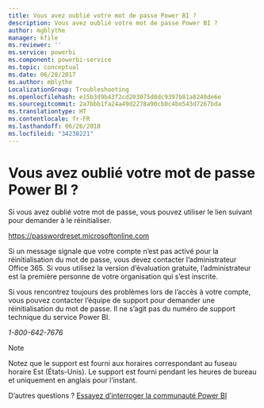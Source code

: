 ```yaml
---
title: Vous avez oublié votre mot de passe Power BI ?
description: Vous avez oublié votre mot de passe Power BI ?
author: mgblythe
manager: kfile
ms.reviewer: ''
ms.service: powerbi
ms.component: powerbi-service
ms.topic: conceptual
ms.date: 06/28/2017
ms.author: mblythe
LocalizationGroup: Troubleshooting
ms.openlocfilehash: e15b3d9b43f2cd203075d8dc9397b81a8240de6e
ms.sourcegitcommit: 2a7bbb1fa24a49d2278a90cb0c4be543d7267bda
ms.translationtype: HT
ms.contentlocale: fr-FR
ms.lasthandoff: 06/26/2018
ms.locfileid: "34238221"
---
```

# <a name="forgot-your-password-for-power-bi"></a>Vous avez oublié votre mot de passe Power BI ?
Si vous avez oublié votre mot de passe, vous pouvez utiliser le lien suivant pour demander à le réinitialiser.

<https://passwordreset.microsoftonline.com>

Si un message signale que votre compte n’est pas activé pour la réinitialisation du mot de passe, vous devez contacter l’administrateur Office 365. Si vous utilisez la version d’évaluation gratuite, l’administrateur est la première personne de votre organisation qui s’est inscrite.

Si vous rencontrez toujours des problèmes lors de l’accès à votre compte, vous pouvez contacter l’équipe de support pour demander une réinitialisation du mot de passe. Il ne s’agit pas du numéro de support technique du service Power BI.

*1-800-642-7676*

> [!NOTE]
> Notez que le support est fourni aux horaires correspondant au fuseau horaire Est (États-Unis). Le support est fourni pendant les heures de bureau et uniquement en anglais pour l’instant.
> 
> 

D’autres questions ? [Essayez d’interroger la communauté Power BI](http://community.powerbi.com/)

